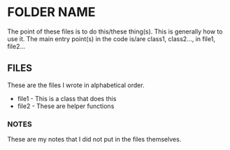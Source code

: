 # FOLDER NAME
The point of these files is to do this/these thing(s). This is generally how to use it.
The main entry point(s) in the code is/are class1, class2..., in file1, file2...
## FILES
These are the files I wrote in alphabetical order.
- file1 - This is a class that does this
- file2 - These are helper functions
### NOTES
These are my notes that I did not put in the files themselves.
